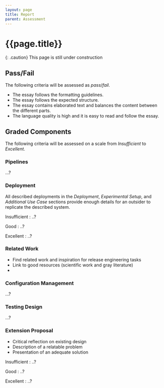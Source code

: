```yaml
---
layout: page
title: Report
parent: Assessment
---
```


# {{page.title}}

{: .caution}
This page is still under construction


## Pass/Fail

The following criteria will be assessed as *pass*/*fail*.

- The essay follows the formatting guidelines.
- The essay follows the expected structure.
- The essay contains elaborated text and balances the content between the different parts.
- The language quality is high and it is easy to read and follow the essay.


## Graded Components

The following criteria will be assessed on a scale from *Insufficient* to *Excellent*.


### Pipelines

...?


### Deployment

All described deployments in the *Deployment*, *Experimental Setup*, and *Additional Use Case* sections provide enough details for an outsider to replicate the described system.

Insufficient
: ..?

Good
: ..?

Excellent
: ..?


### Related Work

- Find related work and inspiration for release engineering tasks
- Link to good resources (scientific work and gray literature)
- 


### Configuration Management

...?


### Testing Design

...?


### Extension Proposal

- Critical reflection on existing design
- Description of a relatable problem
- Presentation of an adequate solution



Insufficient
: ..?

Good
: ..?

Excellent
: ..?


